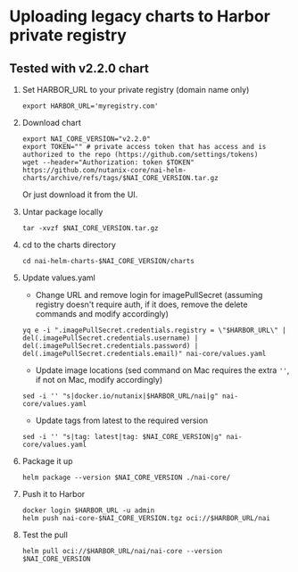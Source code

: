 # Uploading legacy charts to Harbor private registry

## Tested with v2.2.0 chart

1. Set HARBOR_URL to your private registry (domain name only)

    ```
    export HARBOR_URL='myregistry.com'
    ```

1. Download chart

    ```
    export NAI_CORE_VERSION="v2.2.0"
    export TOKEN="" # private access token that has access and is authorized to the repo (https://github.com/settings/tokens)
    wget --header="Authorization: token $TOKEN" https://github.com/nutanix-core/nai-helm-charts/archive/refs/tags/$NAI_CORE_VERSION.tar.gz
    ```

    Or just download it from the UI.

1. Untar package locally
    ```
    tar -xvzf $NAI_CORE_VERSION.tar.gz
    ```

1. cd to the charts directory
    ```
    cd nai-helm-charts-$NAI_CORE_VERSION/charts
    ```

1. Update values.yaml

   * Change URL and remove login for imagePullSecret (assuming registry doesn't require auth, if it does, remove the delete commands and modify accordingly)

    ```
    yq e -i ".imagePullSecret.credentials.registry = \"$HARBOR_URL\" | del(.imagePullSecret.credentials.username) | del(.imagePullSecret.credentials.password) | del(.imagePullSecret.credentials.email)" nai-core/values.yaml
    ```

   * Update image locations (sed command on Mac requires the extra `''`, if not on Mac, modify accordingly)

    ```
    sed -i '' "s|docker.io/nutanix|$HARBOR_URL/nai|g" nai-core/values.yaml
    ```
    * Update tags from latest to the required version
    ```
    sed -i '' "s|tag: latest|tag: $NAI_CORE_VERSION|g" nai-core/values.yaml
    ```

1. Package it up
    ```
    helm package --version $NAI_CORE_VERSION ./nai-core/
    ```

1. Push it to Harbor
    ```
    docker login $HARBOR_URL -u admin
    helm push nai-core-$NAI_CORE_VERSION.tgz oci://$HARBOR_URL/nai
    ```

1. Test the pull
    ```
    helm pull oci://$HARBOR_URL/nai/nai-core --version $NAI_CORE_VERSION
    ```